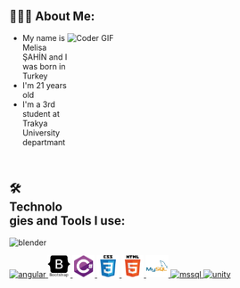 <p align="center">
<!--<img src="https://media.giphy.com/media/3oEjHYlwvUK5p9AIbm/giphy.gif" width="500" width="1000px">-->
 </p>

 <h2 align="left">👨🏻‍💻 About Me:</h2>


 <img src="https://i.pinimg.com/originals/e7/26/c7/e726c74ac081eed50feee1433d12c998.gif" alt="Coder GIF" width="400" height="300" align="right">

   <ul> 
      <li>My name is Melisa ŞAHİN and I was born in Turkey </li>
      <li>I'm 21 years old</li>
      <li>I'm a 3rd student at Trakya University departmant</li>
      
   </ul>

 <br>
 
<h2 align="left">🛠️ Technologies and Tools I use:</h2>
<p align="left">
<img src="https://encrypted-tbn0.gstatic.com/images?q=tbn:ANd9GcREsOKC1vXldSaUMr31KQ7vLMK-hWA6YpZ_cbFqd1aiYfZDPPRB-l-PtFk6uXpqGf_1KLI&usqp=CAU" alt="blender"width="40" height="40"/> 
 <p align="left"> <a href="https://angular.io" target="_blank" rel="noreferrer"> <img src="https://angular.io/assets/images/logos/angular/angular.svg" alt="angular" width="40" height="40"/> </a> <a href="https://getbootstrap.com" target="_blank" rel="noreferrer"> <img src="https://raw.githubusercontent.com/devicons/devicon/master/icons/bootstrap/bootstrap-plain-wordmark.svg" alt="bootstrap" width="40" height="40"/> </a> <a href="https://www.w3schools.com/cs/" target="_blank" rel="noreferrer"> <img src="https://raw.githubusercontent.com/devicons/devicon/master/icons/csharp/csharp-original.svg" alt="csharp" width="40" height="40"/> </a> <a href="https://www.w3schools.com/css/" target="_blank" rel="noreferrer"> <img src="https://raw.githubusercontent.com/devicons/devicon/master/icons/css3/css3-original-wordmark.svg" alt="css3" width="40" height="40"/> </a> <a href="https://www.w3.org/html/" target="_blank" rel="noreferrer"> <img src="https://raw.githubusercontent.com/devicons/devicon/master/icons/html5/html5-original-wordmark.svg" alt="html5" width="40" height="40"/> </a> <a href="https://www.mysql.com/" target="_blank" rel="noreferrer"> <img src="https://raw.githubusercontent.com/devicons/devicon/master/icons/mysql/mysql-original-wordmark.svg" alt="mysql" width="40" height="40"/> <img src="https://www.svgrepo.com/show/303229/microsoft-sql-server-logo.svg" alt="mssql" width="40" height="40"/>  </a> <a href="https://unity.com/" target="_blank" rel="noreferrer"> <img src="https://img.icons8.com/nolan/50/unity.png" alt="unity" width="40" height="40"/> </a> </p>


